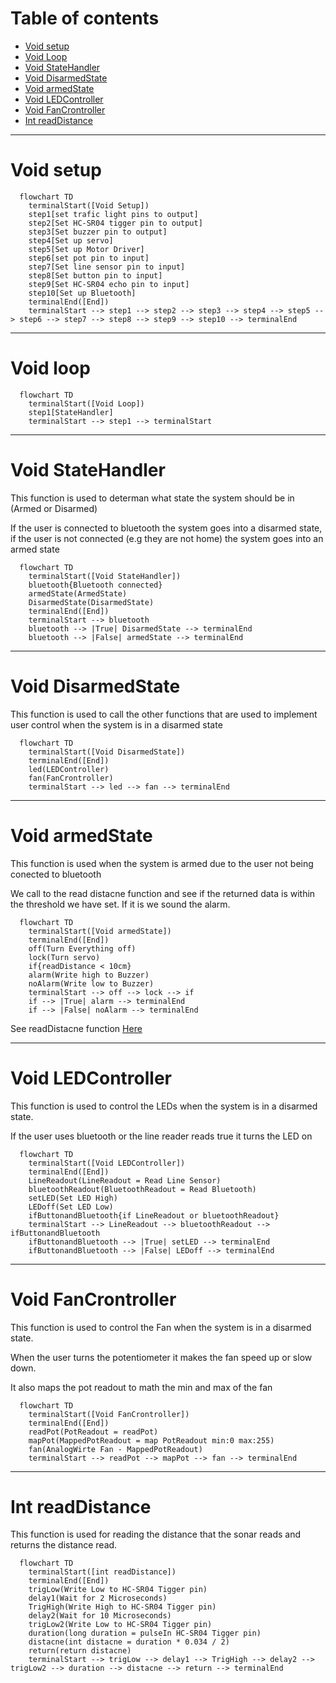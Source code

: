 # Table of contents
- [Void setup](https://github.com/TheDjgamerProductions/Robotics2022/blob/main/Assessments/Assessment_2_Smart_Device_House/Logic.md#void-setup)
- [Void Loop](https://github.com/TheDjgamerProductions/Robotics2022/blob/main/Assessments/Assessment_2_Smart_Device_House/Logic.md#void-loop)
- [Void StateHandler](https://github.com/TheDjgamerProductions/Robotics2022/blob/main/Assessments/Assessment_2_Smart_Device_House/Logic.md#void-statehandler)
- [Void DisarmedState](https://github.com/TheDjgamerProductions/Robotics2022/blob/main/Assessments/Assessment_2_Smart_Device_House/Logic.md#Void-DisarmedState)
- [Void armedState](https://github.com/TheDjgamerProductions/Robotics2022/blob/main/Assessments/Assessment_2_Smart_Device_House/Logic.md#Void-armedState)
- [Void LEDController](https://github.com/TheDjgamerProductions/Robotics2022/blob/main/Assessments/Assessment_2_Smart_Device_House/Logic.md#void-ledcontroller)
- [Void FanCrontroller](https://github.com/TheDjgamerProductions/Robotics2022/blob/main/Assessments/Assessment_2_Smart_Device_House/Logic.md#void-fancrontroller)
- [Int readDistance](https://github.com/TheDjgamerProductions/Robotics2022/blob/main/Assessments/Assessment_2_Smart_Device_House/Logic.md#int-readDistance)

- - -

# Void setup
```mermaid
  flowchart TD
    terminalStart([Void Setup])
    step1[set trafic light pins to output]
    step2[Set HC-SR04 tigger pin to output]
    step3[Set buzzer pin to output]
    step4[Set up servo]
    step5[Set up Motor Driver]
    step6[set pot pin to input]
    step7[Set line sensor pin to input]
    step8[Set button pin to input]
    step9[Set HC-SR04 echo pin to input]
    step10[Set up Bluetooth]
    terminalEnd([End])
    terminalStart --> step1 --> step2 --> step3 --> step4 --> step5 --> step6 --> step7 --> step8 --> step9 --> step10 --> terminalEnd
```

- - - -


# Void loop
```mermaid
  flowchart TD
    terminalStart([Void Loop])
    step1[StateHandler]
    terminalStart --> step1 --> terminalStart
```

- - - -


# Void StateHandler
This function is used to determan what state the system should be in (Armed or Disarmed)

If the user is connected to bluetooth the system goes into a disarmed state, if the user is not connected (e.g they are not home) the system goes into an armed state
```mermaid
  flowchart TD
    terminalStart([Void StateHandler])
    bluetooth{Bluetooth connected}
    armedState(ArmedState)
    DisarmedState(DisarmedState)
    terminalEnd([End])
    terminalStart --> bluetooth
    bluetooth --> |True| DisarmedState --> terminalEnd
    bluetooth --> |False| armedState --> terminalEnd

```

- - - -
# Void DisarmedState
This function is used to call the other functions that are used to implement user control when the system is in a disarmed state
```mermaid
  flowchart TD
    terminalStart([Void DisarmedState])
    terminalEnd([End])
    led(LEDController)
    fan(FanCrontroller)
    terminalStart --> led --> fan --> terminalEnd
```
- - - 
# Void armedState
This function is used when the system is armed due to the user not being conected to bluetooth

We call to the read distacne function and see if the returned data is within the threshold we have set. If it is we sound the alarm.
```mermaid
  flowchart TD
    terminalStart([Void armedState])
    terminalEnd([End])
    off(Turn Everything off)
    lock(Turn servo)
    if{readDistance < 10cm}
    alarm(Write high to Buzzer)
    noAlarm(Write low to Buzzer)
    terminalStart --> off --> lock --> if
    if --> |True| alarm --> terminalEnd
    if --> |False| noAlarm --> terminalEnd
```
See readDistacne function [Here](https://github.com/TheDjgamerProductions/Robotics2022/blob/main/Assessments/Assessment_2_Smart_Device_House/Logic.md#int-readDistance)


- - - 

# Void LEDController
This function is used to control the LEDs when the system is in a disarmed state.

If the user uses bluetooth or the line reader reads true it turns the LED on
```mermaid
  flowchart TD
    terminalStart([Void LEDController])
    terminalEnd([End])
    LineReadout(LineReadout = Read Line Sensor)
    bluetoothReadout(BluetoothReadout = Read Bluetooth)
    setLED(Set LED High)
    LEDoff(Set LED Low)
    ifButtonandBluetooth{if LineReadout or bluetoothReadout}
    terminalStart --> LineReadout --> bluetoothReadout --> ifButtonandBluetooth
    ifButtonandBluetooth --> |True| setLED --> terminalEnd
    ifButtonandBluetooth --> |False| LEDoff --> terminalEnd 
```


- -  -

# Void FanCrontroller
This function is used to control the Fan when the system is in a disarmed state.

When the user turns the potentiometer it makes the fan speed up or slow down.

It also maps the pot readout to math the min and max of the fan
```mermaid
  flowchart TD
    terminalStart([Void FanCrontroller])
    terminalEnd([End])
    readPot(PotReadout = readPot)
    mapPot(MappedPotReadout = map PotReadout min:0 max:255)
    fan(AnalogWirte Fan - MappedPotReadout)
    terminalStart --> readPot --> mapPot --> fan --> terminalEnd
```

- - -

# Int readDistance
This function is used for reading the distance that the sonar reads and returns the distance read.

```mermaid
  flowchart TD
    terminalStart([int readDistance])
    terminalEnd([End])
    trigLow(Write Low to HC-SR04 Tigger pin)
    delay1(Wait for 2 Microseconds)
    TrigHigh(Write High to HC-SR04 Tigger pin)
    delay2(Wait for 10 Microseconds)
    trigLow2(Write Low to HC-SR04 Tigger pin)
    duration(long duration = pulseIn HC-SR04 Tigger pin)
    distacne(int distacne = duration * 0.034 / 2)
    return(return distacne)
    terminalStart --> trigLow --> delay1 --> TrigHigh --> delay2 --> trigLow2 --> duration --> distacne --> return --> terminalEnd
```




<!--- template
```mermaid
  flowchart TD
    terminalStart([Void name])
    terminalEnd([End])
```
-->
